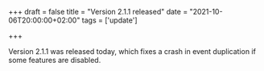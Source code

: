 +++
draft = false
title = "Version 2.1.1 released"
date = "2021-10-06T20:00:00+02:00"
tags = ['update']

+++

Version 2.1.1 was released today, which fixes a crash in event duplication if some features are disabled.

<!--more-->
